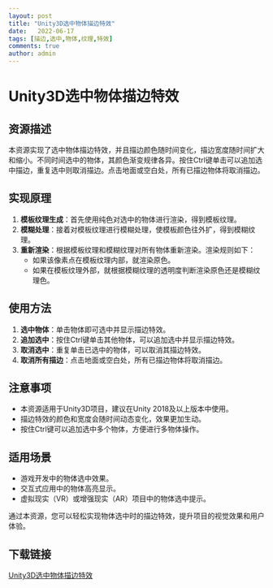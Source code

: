 ```yaml
---
layout: post
title: "Unity3D选中物体描边特效"
date:   2022-06-17
tags: [描边,选中,物体,纹理,特效]
comments: true
author: admin
---
```

# Unity3D选中物体描边特效

## 资源描述

本资源实现了选中物体描边特效，并且描边颜色随时间变化，描边宽度随时间扩大和缩小。不同时间选中的物体，其颜色渐变规律各异。按住Ctrl键单击可以追加选中描边，重复选中则取消描边。点击地面或空白处，所有已描边物体将取消描边。

## 实现原理

1. **模板纹理生成**：首先使用纯色对选中的物体进行渲染，得到模板纹理。
2. **模糊处理**：接着对模板纹理进行模糊处理，使模板颜色往外扩，得到模糊纹理。
3. **重新渲染**：根据模板纹理和模糊纹理对所有物体重新渲染。渲染规则如下：
   - 如果该像素点在模板纹理内部，就渲染原色。
   - 如果在模板纹理外部，就根据模糊纹理的透明度判断渲染原色还是模糊纹理色。

## 使用方法

1. **选中物体**：单击物体即可选中并显示描边特效。
2. **追加选中**：按住Ctrl键单击其他物体，可以追加选中并显示描边特效。
3. **取消选中**：重复单击已选中的物体，可以取消其描边特效。
4. **取消所有描边**：点击地面或空白处，所有已描边物体将取消描边。

## 注意事项

- 本资源适用于Unity3D项目，建议在Unity 2018及以上版本中使用。
- 描边特效的颜色和宽度会随时间动态变化，效果更加生动。
- 按住Ctrl键可以追加选中多个物体，方便进行多物体操作。

## 适用场景

- 游戏开发中的物体选中效果。
- 交互式应用中的物体高亮显示。
- 虚拟现实（VR）或增强现实（AR）项目中的物体选中提示。

通过本资源，您可以轻松实现物体选中时的描边特效，提升项目的视觉效果和用户体验。

## 下载链接

[Unity3D选中物体描边特效](https://pan.quark.cn/s/6de5b93bb02d)